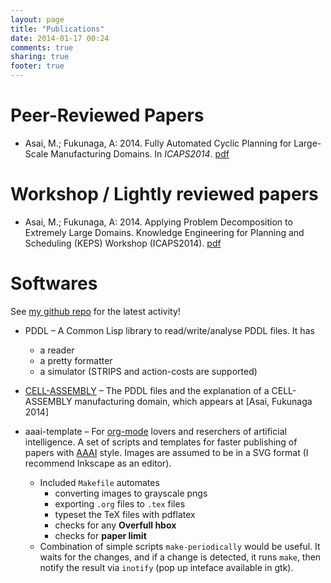```yaml
---
layout: page
title: "Publications"
date: 2014-01-17 00:24
comments: true
sharing: true
footer: true
---
```


# Peer-Reviewed Papers

-   Asai, M.; Fukunaga, A: 2014. Fully Automated Cyclic Planning for Large-Scale
    Manufacturing Domains. In *ICAPS2014*. [pdf](publications/icaps14.pdf)

# Workshop / Lightly reviewed papers

-   Asai, M.; Fukunaga, A: 2014. Applying Problem Decomposition to Extremely Large
    Domains. Knowledge Engineering for Planning and Scheduling (KEPS) Workshop
    (ICAPS2014). [pdf](publications/keps14.pdf)

# Softwares

See [my github repo](https://github.com/guicho271828) for the latest activity!
-   PDDL &#x2013; A Common Lisp library to read/write/analyse PDDL files. It has
    -   a reader
    -   a pretty formatter
    -   a simulator (STRIPS and action-costs are supported)

-   [CELL-ASSEMBLY](https://github.com/guicho271828/cell-assembly-pddl-models) &#x2013; The PDDL files and the explanation of a CELL-ASSEMBLY
    manufacturing domain, which appears at [Asai, Fukunaga 2014]

-   aaai-template &#x2013; For [org-mode](http://orgmode.org/) lovers and reserchers of artificial intelligence. A
    set of scripts and templates for faster publishing of papers with [AAAI](http://www.aaai.org/)
    style. Images are assumed to be in a SVG format (I recommend Inkscape as an
    editor).
    -   Included `Makefile` automates
        -   converting images to grayscale pngs
        -   exporting `.org` files to `.tex` files
        -   typeset the TeX files with pdflatex
        -   checks for any **Overfull hbox**
        -   checks for **paper limit**
    -   Combination of simple scripts `make-periodically`
        would be useful. It waits for the changes, and if a change is detected, it runs
        `make`, then notify the result via `inotify` (pop up inteface available in gtk).
